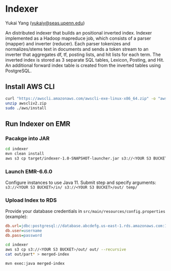 # Indexer

Yukai Yang (yukaiy@seas.upenn.edu)

An distributed indexer that builds an positional inverted index.
Indexer implemented as a Hadoop mapreduce job, which consists of a parser (mapper) and inverter (reducer).
Each parser tokenizes and normalizes/stems text in documents and sends a token stream to an inverter that aggregates df, tf, posting lists, and hit lists for each term.
The inverted index is stored as 3 separate SQL tables, Lexicon, Posting, and Hit.
An additional forward index table is created from the inverted tables using PostgreSQL.

## Install AWS CLI

```sh
curl "https://awscli.amazonaws.com/awscli-exe-linux-x86_64.zip" -o "awscliv2.zip"
unzip awscliv2.zip
sudo ./aws/install
```

## Run Indexer on EMR

### Pacakge into JAR
```sh
cd indexer
mvn clean install
aws s3 cp target/indexer-1.0-SNAPSHOT-launcher.jar s3://<YOUR S3 BUCKET>/indexer-1.0-SNAPSHOT-launcher.jar
```

### Launch EMR-6.6.0
Configure instances to use Java 11. 
Submit step and specify arguments: `s3://<YOUR S3 BUCKET>/in/ s3://<YOUR S3 BUCKET>/out/ temp/`

### Upload Index to RDS
Provide your database credentials in `src/main/resources/config.properties` (example):

```ini
db.url=jdbc:postgresql://database.abcdefg.us-east-1.rds.amazonaws.com:1234/postgresdb
db.user=username
db.pass=password
```

```sh
cd indexer
aws s3 cp s3://<YOUR S3 BUCKET>/out/ out/ --recursive
cat out/part* > merged-index

mvn exec:java merged-index
```